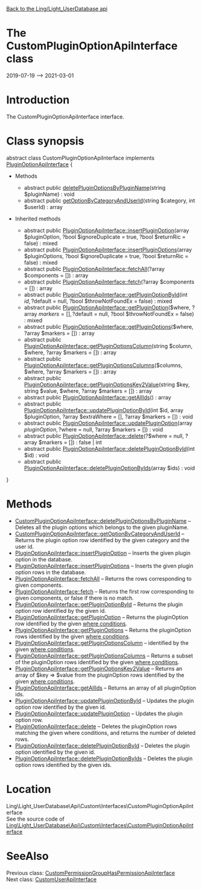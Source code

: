 [Back to the Ling/Light_UserDatabase api](https://github.com/lingtalfi/Light_UserDatabase/blob/master/doc/api/Ling/Light_UserDatabase.md)



The CustomPluginOptionApiInterface class
================
2019-07-19 --> 2021-03-01






Introduction
============

The CustomPluginOptionApiInterface interface.



Class synopsis
==============


abstract class <span class="pl-k">CustomPluginOptionApiInterface</span> implements [PluginOptionApiInterface](https://github.com/lingtalfi/Light_UserDatabase/blob/master/doc/api/Ling/Light_UserDatabase/Api/Generated/Interfaces/PluginOptionApiInterface.md) {

- Methods
    - abstract public [deletePluginOptionsByPluginName](https://github.com/lingtalfi/Light_UserDatabase/blob/master/doc/api/Ling/Light_UserDatabase/Api/Custom/Interfaces/CustomPluginOptionApiInterface/deletePluginOptionsByPluginName.md)(string $pluginName) : void
    - abstract public [getOptionByCategoryAndUserId](https://github.com/lingtalfi/Light_UserDatabase/blob/master/doc/api/Ling/Light_UserDatabase/Api/Custom/Interfaces/CustomPluginOptionApiInterface/getOptionByCategoryAndUserId.md)(string $category, int $userId) : array

- Inherited methods
    - abstract public [PluginOptionApiInterface::insertPluginOption](https://github.com/lingtalfi/Light_UserDatabase/blob/master/doc/api/Ling/Light_UserDatabase/Api/Generated/Interfaces/PluginOptionApiInterface/insertPluginOption.md)(array $pluginOption, ?bool $ignoreDuplicate = true, ?bool $returnRic = false) : mixed
    - abstract public [PluginOptionApiInterface::insertPluginOptions](https://github.com/lingtalfi/Light_UserDatabase/blob/master/doc/api/Ling/Light_UserDatabase/Api/Generated/Interfaces/PluginOptionApiInterface/insertPluginOptions.md)(array $pluginOptions, ?bool $ignoreDuplicate = true, ?bool $returnRic = false) : mixed
    - abstract public [PluginOptionApiInterface::fetchAll](https://github.com/lingtalfi/Light_UserDatabase/blob/master/doc/api/Ling/Light_UserDatabase/Api/Generated/Interfaces/PluginOptionApiInterface/fetchAll.md)(?array $components = []) : array
    - abstract public [PluginOptionApiInterface::fetch](https://github.com/lingtalfi/Light_UserDatabase/blob/master/doc/api/Ling/Light_UserDatabase/Api/Generated/Interfaces/PluginOptionApiInterface/fetch.md)(?array $components = []) : array
    - abstract public [PluginOptionApiInterface::getPluginOptionById](https://github.com/lingtalfi/Light_UserDatabase/blob/master/doc/api/Ling/Light_UserDatabase/Api/Generated/Interfaces/PluginOptionApiInterface/getPluginOptionById.md)(int $id, ?$default = null, ?bool $throwNotFoundEx = false) : mixed
    - abstract public [PluginOptionApiInterface::getPluginOption](https://github.com/lingtalfi/Light_UserDatabase/blob/master/doc/api/Ling/Light_UserDatabase/Api/Generated/Interfaces/PluginOptionApiInterface/getPluginOption.md)($where, ?array $markers = [], ?$default = null, ?bool $throwNotFoundEx = false) : mixed
    - abstract public [PluginOptionApiInterface::getPluginOptions](https://github.com/lingtalfi/Light_UserDatabase/blob/master/doc/api/Ling/Light_UserDatabase/Api/Generated/Interfaces/PluginOptionApiInterface/getPluginOptions.md)($where, ?array $markers = []) : array
    - abstract public [PluginOptionApiInterface::getPluginOptionsColumn](https://github.com/lingtalfi/Light_UserDatabase/blob/master/doc/api/Ling/Light_UserDatabase/Api/Generated/Interfaces/PluginOptionApiInterface/getPluginOptionsColumn.md)(string $column, $where, ?array $markers = []) : array
    - abstract public [PluginOptionApiInterface::getPluginOptionsColumns](https://github.com/lingtalfi/Light_UserDatabase/blob/master/doc/api/Ling/Light_UserDatabase/Api/Generated/Interfaces/PluginOptionApiInterface/getPluginOptionsColumns.md)($columns, $where, ?array $markers = []) : array
    - abstract public [PluginOptionApiInterface::getPluginOptionsKey2Value](https://github.com/lingtalfi/Light_UserDatabase/blob/master/doc/api/Ling/Light_UserDatabase/Api/Generated/Interfaces/PluginOptionApiInterface/getPluginOptionsKey2Value.md)(string $key, string $value, $where, ?array $markers = []) : array
    - abstract public [PluginOptionApiInterface::getAllIds](https://github.com/lingtalfi/Light_UserDatabase/blob/master/doc/api/Ling/Light_UserDatabase/Api/Generated/Interfaces/PluginOptionApiInterface/getAllIds.md)() : array
    - abstract public [PluginOptionApiInterface::updatePluginOptionById](https://github.com/lingtalfi/Light_UserDatabase/blob/master/doc/api/Ling/Light_UserDatabase/Api/Generated/Interfaces/PluginOptionApiInterface/updatePluginOptionById.md)(int $id, array $pluginOption, ?array $extraWhere = [], ?array $markers = []) : void
    - abstract public [PluginOptionApiInterface::updatePluginOption](https://github.com/lingtalfi/Light_UserDatabase/blob/master/doc/api/Ling/Light_UserDatabase/Api/Generated/Interfaces/PluginOptionApiInterface/updatePluginOption.md)(array $pluginOption, ?$where = null, ?array $markers = []) : void
    - abstract public [PluginOptionApiInterface::delete](https://github.com/lingtalfi/Light_UserDatabase/blob/master/doc/api/Ling/Light_UserDatabase/Api/Generated/Interfaces/PluginOptionApiInterface/delete.md)(?$where = null, ?array $markers = []) : false | int
    - abstract public [PluginOptionApiInterface::deletePluginOptionById](https://github.com/lingtalfi/Light_UserDatabase/blob/master/doc/api/Ling/Light_UserDatabase/Api/Generated/Interfaces/PluginOptionApiInterface/deletePluginOptionById.md)(int $id) : void
    - abstract public [PluginOptionApiInterface::deletePluginOptionByIds](https://github.com/lingtalfi/Light_UserDatabase/blob/master/doc/api/Ling/Light_UserDatabase/Api/Generated/Interfaces/PluginOptionApiInterface/deletePluginOptionByIds.md)(array $ids) : void

}






Methods
==============

- [CustomPluginOptionApiInterface::deletePluginOptionsByPluginName](https://github.com/lingtalfi/Light_UserDatabase/blob/master/doc/api/Ling/Light_UserDatabase/Api/Custom/Interfaces/CustomPluginOptionApiInterface/deletePluginOptionsByPluginName.md) &ndash; Deletes all the plugin options which belongs to the given pluginName.
- [CustomPluginOptionApiInterface::getOptionByCategoryAndUserId](https://github.com/lingtalfi/Light_UserDatabase/blob/master/doc/api/Ling/Light_UserDatabase/Api/Custom/Interfaces/CustomPluginOptionApiInterface/getOptionByCategoryAndUserId.md) &ndash; Returns the plugin option row identified by the given category and the user id.
- [PluginOptionApiInterface::insertPluginOption](https://github.com/lingtalfi/Light_UserDatabase/blob/master/doc/api/Ling/Light_UserDatabase/Api/Generated/Interfaces/PluginOptionApiInterface/insertPluginOption.md) &ndash; Inserts the given plugin option in the database.
- [PluginOptionApiInterface::insertPluginOptions](https://github.com/lingtalfi/Light_UserDatabase/blob/master/doc/api/Ling/Light_UserDatabase/Api/Generated/Interfaces/PluginOptionApiInterface/insertPluginOptions.md) &ndash; Inserts the given plugin option rows in the database.
- [PluginOptionApiInterface::fetchAll](https://github.com/lingtalfi/Light_UserDatabase/blob/master/doc/api/Ling/Light_UserDatabase/Api/Generated/Interfaces/PluginOptionApiInterface/fetchAll.md) &ndash; Returns the rows corresponding to given components.
- [PluginOptionApiInterface::fetch](https://github.com/lingtalfi/Light_UserDatabase/blob/master/doc/api/Ling/Light_UserDatabase/Api/Generated/Interfaces/PluginOptionApiInterface/fetch.md) &ndash; Returns the first row corresponding to given components, or false if there is no match.
- [PluginOptionApiInterface::getPluginOptionById](https://github.com/lingtalfi/Light_UserDatabase/blob/master/doc/api/Ling/Light_UserDatabase/Api/Generated/Interfaces/PluginOptionApiInterface/getPluginOptionById.md) &ndash; Returns the plugin option row identified by the given id.
- [PluginOptionApiInterface::getPluginOption](https://github.com/lingtalfi/Light_UserDatabase/blob/master/doc/api/Ling/Light_UserDatabase/Api/Generated/Interfaces/PluginOptionApiInterface/getPluginOption.md) &ndash; Returns the pluginOption row identified by the given [where conditions](https://github.com/lingtalfi/SimplePdoWrapper#the-where-conditions).
- [PluginOptionApiInterface::getPluginOptions](https://github.com/lingtalfi/Light_UserDatabase/blob/master/doc/api/Ling/Light_UserDatabase/Api/Generated/Interfaces/PluginOptionApiInterface/getPluginOptions.md) &ndash; Returns the pluginOption rows identified by the given [where conditions](https://github.com/lingtalfi/SimplePdoWrapper#the-where-conditions).
- [PluginOptionApiInterface::getPluginOptionsColumn](https://github.com/lingtalfi/Light_UserDatabase/blob/master/doc/api/Ling/Light_UserDatabase/Api/Generated/Interfaces/PluginOptionApiInterface/getPluginOptionsColumn.md) &ndash; identified by the given [where conditions](https://github.com/lingtalfi/SimplePdoWrapper#the-where-conditions).
- [PluginOptionApiInterface::getPluginOptionsColumns](https://github.com/lingtalfi/Light_UserDatabase/blob/master/doc/api/Ling/Light_UserDatabase/Api/Generated/Interfaces/PluginOptionApiInterface/getPluginOptionsColumns.md) &ndash; Returns a subset of the pluginOption rows identified by the given [where conditions](https://github.com/lingtalfi/SimplePdoWrapper#the-where-conditions).
- [PluginOptionApiInterface::getPluginOptionsKey2Value](https://github.com/lingtalfi/Light_UserDatabase/blob/master/doc/api/Ling/Light_UserDatabase/Api/Generated/Interfaces/PluginOptionApiInterface/getPluginOptionsKey2Value.md) &ndash; Returns an array of $key => $value from the pluginOption rows identified by the given [where conditions](https://github.com/lingtalfi/SimplePdoWrapper#the-where-conditions).
- [PluginOptionApiInterface::getAllIds](https://github.com/lingtalfi/Light_UserDatabase/blob/master/doc/api/Ling/Light_UserDatabase/Api/Generated/Interfaces/PluginOptionApiInterface/getAllIds.md) &ndash; Returns an array of all pluginOption ids.
- [PluginOptionApiInterface::updatePluginOptionById](https://github.com/lingtalfi/Light_UserDatabase/blob/master/doc/api/Ling/Light_UserDatabase/Api/Generated/Interfaces/PluginOptionApiInterface/updatePluginOptionById.md) &ndash; Updates the plugin option row identified by the given id.
- [PluginOptionApiInterface::updatePluginOption](https://github.com/lingtalfi/Light_UserDatabase/blob/master/doc/api/Ling/Light_UserDatabase/Api/Generated/Interfaces/PluginOptionApiInterface/updatePluginOption.md) &ndash; Updates the plugin option row.
- [PluginOptionApiInterface::delete](https://github.com/lingtalfi/Light_UserDatabase/blob/master/doc/api/Ling/Light_UserDatabase/Api/Generated/Interfaces/PluginOptionApiInterface/delete.md) &ndash; Deletes the pluginOption rows matching the given where conditions, and returns the number of deleted rows.
- [PluginOptionApiInterface::deletePluginOptionById](https://github.com/lingtalfi/Light_UserDatabase/blob/master/doc/api/Ling/Light_UserDatabase/Api/Generated/Interfaces/PluginOptionApiInterface/deletePluginOptionById.md) &ndash; Deletes the plugin option identified by the given id.
- [PluginOptionApiInterface::deletePluginOptionByIds](https://github.com/lingtalfi/Light_UserDatabase/blob/master/doc/api/Ling/Light_UserDatabase/Api/Generated/Interfaces/PluginOptionApiInterface/deletePluginOptionByIds.md) &ndash; Deletes the plugin option rows identified by the given ids.





Location
=============
Ling\Light_UserDatabase\Api\Custom\Interfaces\CustomPluginOptionApiInterface<br>
See the source code of [Ling\Light_UserDatabase\Api\Custom\Interfaces\CustomPluginOptionApiInterface](https://github.com/lingtalfi/Light_UserDatabase/blob/master/Api/Custom/Interfaces/CustomPluginOptionApiInterface.php)



SeeAlso
==============
Previous class: [CustomPermissionGroupHasPermissionApiInterface](https://github.com/lingtalfi/Light_UserDatabase/blob/master/doc/api/Ling/Light_UserDatabase/Api/Custom/Interfaces/CustomPermissionGroupHasPermissionApiInterface.md)<br>Next class: [CustomUserApiInterface](https://github.com/lingtalfi/Light_UserDatabase/blob/master/doc/api/Ling/Light_UserDatabase/Api/Custom/Interfaces/CustomUserApiInterface.md)<br>
